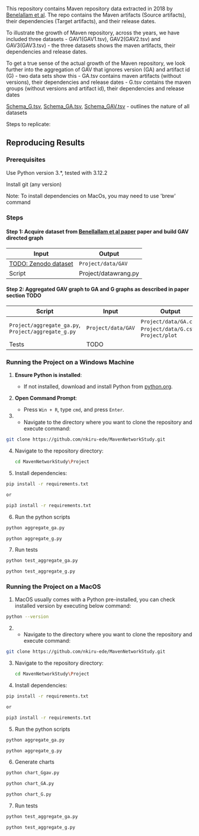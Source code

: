 

This repository contains Maven repository data extracted in 2018 by [Benelallam et al](https://ieeexplore.ieee.org/iel7/8804710/8816727/08816814.pdf). The repo contains the Maven artifacts (Source artifacts), their dependencies (Target artifacts), and their release dates. 

To illustrate the growth of Maven repository, across the years, we have included three datasets -  GAV1(GAV1.tsv), GAV2(GAV2.tsv) and GAV3(GAV3.tsv) - the three datasets shows the maven artifacts, their dependencies and release dates.

To get a true sense of the actual growth of the Maven repository, we look further into the aggregation of GAV that ignores version (GA) and artifact id (G) - two data sets show this - GA.tsv contains maven artifacts (without versions), their dependencies and release dates
          - G.tsv contains the maven groups (without versions and artifact id), their dependencies and release dates

[Schema_G.tsv](Project/data/Schema_G.tsv), [Schema_GA.tsv](Project/data/Schema_GA.tsv), [Schema_GAV.tsv](Projectdata/Schema_G.tsv)  - outlines the nature of all datasets



Steps to replicate:

## Reproducing Results

### Prerequisites

Use Python version 3.*, tested with 3.12.2

Install git (any version)

Note: To install dependencies on MacOs, you may need to use 'brew' command

### Steps

#### Step 1: Acquire dataset from [Benellallam et al paper](https://ieeexplore.ieee.org/iel7/8804710/8816727/08816814.pdf) paper and build GAV directed graph

| Input | Output |
| --- | --- |
| [TODO: Zenodo dataset](https://ieeexplore.ieee.org/iel7/8804710/8816727/08816814.pdf) | `Project/data/GAV` |
| Script | Project/datawrang.py|

#### Step 2: Aggregated GAV graph to GA and G graphs as described in paper section TODO

| Script | Input | Output |
| --- | --- | --- |
| `Project/aggregate_ga.py`, `Project/aggregate_g.py` |`Project/data/GAV` |`Project/data/GA.csv`, `Project/data/G.csv`, `Project/plot`
| Tests | TODO|

### Running the Project on a Windows Machine



1. **Ensure Python is installed**:
   - If not installed, download and install Python from [python.org](https://www.python.org/downloads/).


2. **Open Command Prompt**:
   - Press `Win + R`, type `cmd`, and press `Enter`.

3. - Navigate to the directory where you want to clone the repository and execute command: 

```sh
git clone https://github.com/nkiru-ede/MavenNetworkStudy.git
```


4. Navigate to the repository directory:
   ```sh
   cd MavenNetworkStudy\Project
   ```

5. Install dependencies:

```sh
pip install -r requirements.txt

or 

pip3 install -r requirements.txt

```

6. Run the python scripts


```sh
python aggregate_ga.py

```

```sh
python aggregate_g.py

```

7. Run tests

```sh
python test_aggregate_ga.py

```
```sh
python test_aggregate_g.py

```



### Running the Project on a MacOS

1. MacOS usually comes with a Python pre-installed, you can check installed version by executing below command:

```sh
python --version
```

2. - Navigate to the directory where you want to clone the repository and execute command: 

```sh
git clone https://github.com/nkiru-ede/MavenNetworkStudy.git
```


3. Navigate to the repository directory:
   ```sh
   cd MavenNetworkStudy\Project
   ```

4. Install dependencies:

```sh
pip install -r requirements.txt

or 

pip3 install -r requirements.txt

```

5. Run the python scripts


```sh
python aggregate_ga.py

```

```sh
python aggregate_g.py

```

6. Generate charts 

```sh
python chart_Ggav.py

```

```sh
python chart_GA.py

```

```sh
python chart_G.py

```

7. Run tests

```sh
python test_aggregate_ga.py

```
```sh
python test_aggregate_g.py

```
